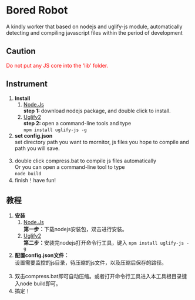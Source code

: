 <h1>Bored Robot</h1>
<p>A kindly worker that based on nodejs and uglify-js module, automatically detecting and compiling javascript files within the period of development</p>

<h2>Caution</h2>
<p style="color:red">Do not put any JS core into the 'lib' folder.</p>

<h2>Instrument</h2>
<ol>
	<li>
		<strong>Install</strong>
		<ol>
			<li>
				<a href="http://nodejs.org" target="_blank">Node.Js</a><br>
				<strong>step 1: </strong>download nodejs package, and double click to install.
			</li>
			<li>
				<a href="https://github.com/mishoo/UglifyJS2" target="_blank">Uglify2</a><br>
				<strong>step 2: </strong>open a command-line tools and type <br>
				<code>npm install uglify-js -g</code>
			</li>
		</ol>
	</li>
	<li>
		<strong>set config.json</strong><br>
		set directory path you want to mornitor, js files you hope to compile and path you will save.<br>
		<img src="http://www.seeutopia.com/demo/resource/20150424-1@2x1.jpg" alt="">
	</li>
 	<li>double click compress.bat to compile js files automatically <br>
		Or you can open a command-line tool to type <br>
		<code>node build</code>
 	</li>
 	<li>finish！have fun!</li>
</ol>


<h2>教程</h2>
<ol>
	<li>
		<strong>安装</strong>
		<ol>
			<li>
				<a href="http://nodejs.org" target="_blank">Node.Js</a><br>
				<strong>第一步：</strong>下载nodejs安装包，双击进行安装。
			</li>
			<li>
				<a href="https://github.com/mishoo/UglifyJS2" target="_blank">Uglify2</a><br>
				<strong>第二步：</strong>安装完nodejs打开命令行工具，键入
				<code>npm install uglify-js -g</code>	
			</li>
		</ol>
	</li>
	<li>
		<strong>配置config.json文件：</strong><br>
		设置需要监控的js目录，待压缩的js文件，以及压缩后保存的路径。<br>
		<img src="http://www.seeutopia.com/demo/resource/20150424-1@2x.jpg" alt="">
	</li>
	<li>双击compress.bat即可自动压缩。或者打开命令行工具进入本工具根目录键入node build即可。</li>
	<li>搞定！</li>
</ol>